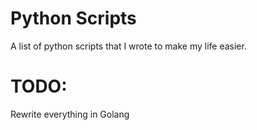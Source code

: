 # Python Scripts
A list of python scripts that I wrote to make my life easier.

# TODO:
Rewrite everything in Golang

